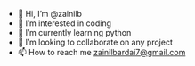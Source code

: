 - 👋 Hi, I’m @zainilb
- 👀 I’m interested in coding
- 🌱 I’m currently learning python
- 💞️ I’m looking to collaborate on any project
- 📫 How to reach me zainilbardai7@gmail.com

<!---
zainilb/zainilb is a ✨ special ✨ repository because its `README.md` (this file) appears on your GitHub profile.
You can click the Preview link to take a look at your changes.
--->

